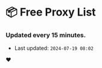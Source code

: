 # :package: Free Proxy List
### Updated every 15 minutes.

- Last updated: `2024-07-19 08:02`

:heart:
